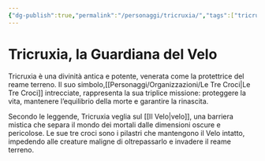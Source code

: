 ```yaml
---
{"dg-publish":true,"permalink":"/personaggi/tricruxia/","tags":["tricruxia"],"noteIcon":""}
---
```


# Tricruxia, la Guardiana del Velo

Tricruxia è una divinità antica e potente, venerata come la protettrice del reame terreno. Il suo simbolo,[[Personaggi/Organizzazioni/Le Tre Croci\|Le Tre Croci]] intrecciate, rappresenta la sua triplice missione: proteggere la vita, mantenere l’equilibrio della morte e garantire la rinascita.

Secondo le leggende, Tricruxia veglia sul [[Il Velo\|velo]], una barriera mistica che separa il mondo dei mortali dalle dimensioni oscure e pericolose. Le sue tre croci sono i pilastri che mantengono il Velo intatto, impedendo alle creature maligne di oltrepassarlo e invadere il reame terreno.